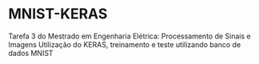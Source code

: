 # MNIST-KERAS
Tarefa 3 do Mestrado em Engenharia Elétrica: Processamento de Sinais e Imagens Utilização do KERAS, treinamento e teste utilizando banco de dados MNIST 
